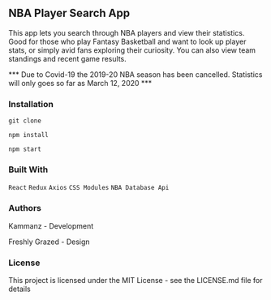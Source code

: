 ## NBA Player Search App

This app lets you search through NBA players and view their statistics. Good for those who play Fantasy Basketball and want to look up player stats, or simply avid fans exploring their curiosity. You can also view team standings and recent game results. 

*** Due to Covid-19 the 2019-20 NBA season has been cancelled. Statistics will only goes so far as March 12, 2020 ***

### Installation

``` git clone ```

``` npm install ```

``` npm start ```

### Built With

``` React ```
``` Redux ```
``` Axios ```
``` CSS Modules ```
``` NBA Database Api ```

### Authors

Kammanz - Development

Freshly Grazed - Design

### License

This project is licensed under the MIT License - see the LICENSE.md file for details
